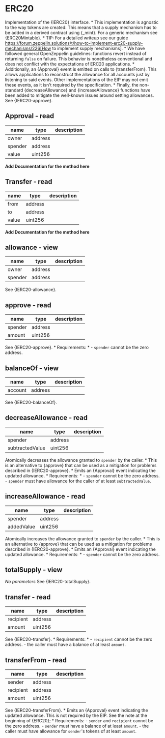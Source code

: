 # ERC20
Implementation of the {IERC20} interface. * This implementation is agnostic to the way tokens are created. This means that a supply mechanism has to be added in a derived contract using {_mint}. For a generic mechanism see {ERC20Mintable}. * TIP: For a detailed writeup see our guide https://forum.zeppelin.solutions/t/how-to-implement-erc20-supply-mechanisms/226[How to implement supply mechanisms]. * We have followed general OpenZeppelin guidelines: functions revert instead of returning `false` on failure. This behavior is nonetheless conventional and does not conflict with the expectations of ERC20 applications. * Additionally, an {Approval} event is emitted on calls to {transferFrom}. This allows applications to reconstruct the allowance for all accounts just by listening to said events. Other implementations of the EIP may not emit these events, as it isn't required by the specification. * Finally, the non-standard {decreaseAllowance} and {increaseAllowance} functions have been added to mitigate the well-known issues around setting allowances. See {IERC20-approve}.

## Approval - read
|name |type |description
|-----|-----|-----------
|owner|address|
|spender|address|
|value|uint256|
**Add Documentation for the method here**

## Transfer - read
|name |type |description
|-----|-----|-----------
|from|address|
|to|address|
|value|uint256|
**Add Documentation for the method here**

## allowance - view
|name |type |description
|-----|-----|-----------
|owner|address|
|spender|address|
See {IERC20-allowance}.

## approve - read
|name |type |description
|-----|-----|-----------
|spender|address|
|amount|uint256|
See {IERC20-approve}.     * Requirements:     * - `spender` cannot be the zero address.

## balanceOf - view
|name |type |description
|-----|-----|-----------
|account|address|
See {IERC20-balanceOf}.

## decreaseAllowance - read
|name |type |description
|-----|-----|-----------
|spender|address|
|subtractedValue|uint256|
Atomically decreases the allowance granted to `spender` by the caller.     * This is an alternative to {approve} that can be used as a mitigation for problems described in {IERC20-approve}.     * Emits an {Approval} event indicating the updated allowance.     * Requirements:     * - `spender` cannot be the zero address. - `spender` must have allowance for the caller of at least `subtractedValue`.

## increaseAllowance - read
|name |type |description
|-----|-----|-----------
|spender|address|
|addedValue|uint256|
Atomically increases the allowance granted to `spender` by the caller.     * This is an alternative to {approve} that can be used as a mitigation for problems described in {IERC20-approve}.     * Emits an {Approval} event indicating the updated allowance.     * Requirements:     * - `spender` cannot be the zero address.

## totalSupply - view
_No parameters_
See {IERC20-totalSupply}.

## transfer - read
|name |type |description
|-----|-----|-----------
|recipient|address|
|amount|uint256|
See {IERC20-transfer}.     * Requirements:     * - `recipient` cannot be the zero address. - the caller must have a balance of at least `amount`.

## transferFrom - read
|name |type |description
|-----|-----|-----------
|sender|address|
|recipient|address|
|amount|uint256|
See {IERC20-transferFrom}.     * Emits an {Approval} event indicating the updated allowance. This is not required by the EIP. See the note at the beginning of {ERC20};     * Requirements: - `sender` and `recipient` cannot be the zero address. - `sender` must have a balance of at least `amount`. - the caller must have allowance for `sender`'s tokens of at least `amount`.